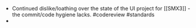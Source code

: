 - Continued dislike/loathing over the state of the UI project for [[SMX3]] - the commit/code hygiene lacks. #codereview #standards
-